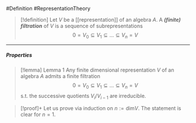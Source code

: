#Definition #RepresentationTheory 

> [!definition]
> Let $V$ be a [[representation]] of an algebra $A$. A ***(finite) filtration*** of $V$ is a sequence of subrepresentations $$0=V_{0}\subseteq V_{1}\subseteq\dots \subseteq V_{n}=V$$
---
##### Properties
> [!lemma] Lemma 1
> Any finite dimensional representation $V$ of an algebra $A$ admits a finite filtration $$0=V_{0}\subseteq V_{1}\subseteq\dots \subseteq V_{n}=V$$ s.t. the successive quotients $V_{i} / V_{i-1}$ are irreducible.

> [!proof]+
> Let us prove via induction on $n:=\text{dim}V$. The statement is clear for $n=1$. 
